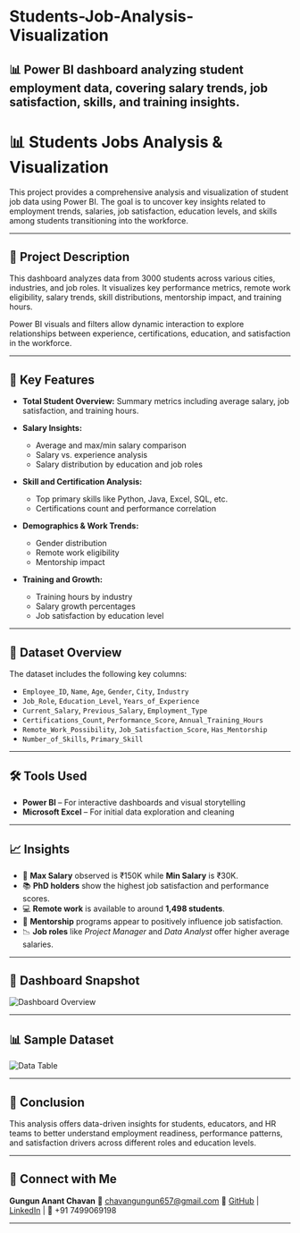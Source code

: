 # Students-Job-Analysis-Visualization
📊 Power BI dashboard analyzing student employment data, covering salary trends, job satisfaction, skills, and training insights.
---
# 📊 Students Jobs Analysis & Visualization

This project provides a comprehensive analysis and visualization of student job data using Power BI. The goal is to uncover key insights related to employment trends, salaries, job satisfaction, education levels, and skills among students transitioning into the workforce.

---

## 🧾 Project Description

This dashboard analyzes data from 3000 students across various cities, industries, and job roles. It visualizes key performance metrics, remote work eligibility, salary trends, skill distributions, mentorship impact, and training hours.

Power BI visuals and filters allow dynamic interaction to explore relationships between experience, certifications, education, and satisfaction in the workforce.

---

## 📌 Key Features

* **Total Student Overview:** Summary metrics including average salary, job satisfaction, and training hours.
* **Salary Insights:**

  * Average and max/min salary comparison
  * Salary vs. experience analysis
  * Salary distribution by education and job roles
* **Skill and Certification Analysis:**

  * Top primary skills like Python, Java, Excel, SQL, etc.
  * Certifications count and performance correlation
* **Demographics & Work Trends:**

  * Gender distribution
  * Remote work eligibility
  * Mentorship impact
* **Training and Growth:**

  * Training hours by industry
  * Salary growth percentages
  * Job satisfaction by education level

---

## 📂 Dataset Overview

The dataset includes the following key columns:

* `Employee_ID`, `Name`, `Age`, `Gender`, `City`, `Industry`
* `Job_Role`, `Education_Level`, `Years_of_Experience`
* `Current_Salary`, `Previous_Salary`, `Employment_Type`
* `Certifications_Count`, `Performance_Score`, `Annual_Training_Hours`
* `Remote_Work_Possibility`, `Job_Satisfaction_Score`, `Has_Mentorship`
* `Number_of_Skills`, `Primary_Skill`

---

## 🛠️ Tools Used

* **Power BI** – For interactive dashboards and visual storytelling
* **Microsoft Excel** – For initial data exploration and cleaning

---

## 📈 Insights

* 💼 **Max Salary** observed is ₹150K while **Min Salary** is ₹30K.
* 📚 **PhD holders** show the highest job satisfaction and performance scores.
* 💻 **Remote work** is available to around **1,498 students**.
* 💬 **Mentorship** programs appear to positively influence job satisfaction.
* 📉 **Job roles** like *Project Manager* and *Data Analyst* offer higher average salaries.

---

## 📸 Dashboard Snapshot

![Dashboard Overview](./4789b889-45c6-483d-8cd1-9d9129361755.png)

---

## 📊 Sample Dataset

![Data Table](./ff4b0331-423e-45b8-8440-f2bc4ed62b98.png)

---

## 📍 Conclusion

This analysis offers data-driven insights for students, educators, and HR teams to better understand employment readiness, performance patterns, and satisfaction drivers across different roles and education levels.

---

## 🔗 Connect with Me

**Gungun Anant Chavan**
📧 [chavangungun657@gmail.com](mailto:chavangungun657@gmail.com)
🔗 [GitHub](https://github.com/datawithgungun) | [LinkedIn](https://www.linkedin.com/in/gungun-chavan-822440259/) | 📱 +91 7499069198

---
